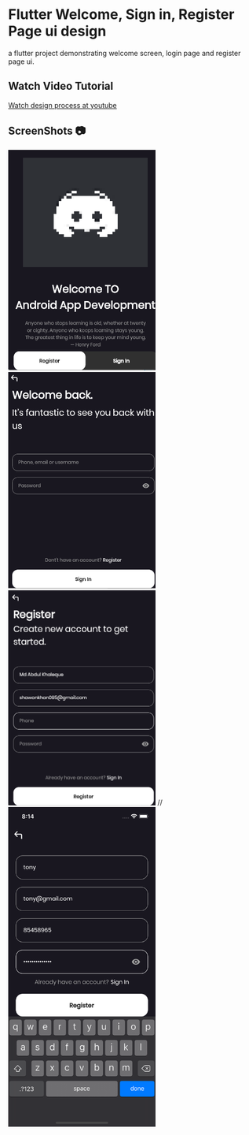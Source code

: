 # Flutter Welcome, Sign in, Register Page ui design
a flutter project demonstrating welcome screen, login page and register page ui.

## Watch Video Tutorial
[Watch design process at youtube](https://youtu.be/8oF1qXDEx6o)

## ScreenShots 📷 
<p float="left">
  <img  src="screenshots/HomePage.png" alt="Flutter Welcome Page" width="300" />
  <img src="screenshots/login.png" alt="flutter Sign in page" width="300" /> 
  <img src="screenshots/Register.png" alt="Register Page in flutter" width="300" />
 // <img src="screenshots/register_fields.png" alt="FLutter Ui design" width="300" />
</p>
